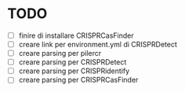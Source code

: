 # TODO
- [ ] finire di installare CRISPRCasFinder 
- [ ] creare link per environment.yml di CRISPRDetect
- [ ] creare parsing per pilercr
- [ ] creare parsing per CRISPRDetect
- [ ] creare parsing per CRISPRidentify
- [ ] creare parsing per CRISPRCasFinder